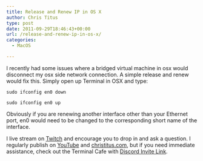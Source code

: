 ```yaml
---
title: Release and Renew IP in OS X
author: Chris Titus
type: post
date: 2011-09-29T18:46:43+00:00
url: /release-and-renew-ip-in-os-x/
categories:
  - MacOS

---
```

I recently had some issues where a bridged virtual machine in osx would disconnect my osx side network connection. A simple release and renew would fix this. <!--more-->Simply open up Terminal in OSX and type:

`sudo ifconfig en0 down`
  
`sudo ifconfig en0 up`

Obviously if you are renewing another interface other than your Ethernet port, en0 would need to be changed to the corresponding short name of the interface.

I live stream on [Twitch][1] and encourage you to drop in and ask a question. I regularly publish on [YouTube][2] and [christitus.com][3], but if you need immediate assistance, check out the Terminal Cafe with [Discord Invite Link][4].

 [1]: https://twitch.tv/christitustech
 [2]: https://www.youtube.com/c/ChrisTitusTech
 [3]: https://christitus.com/
 [4]: https://christitus.com/discord

